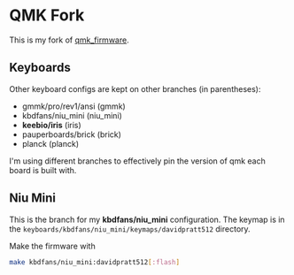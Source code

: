 # QMK Fork

This is my fork of [qmk_firmware](https://github.com/qmk/qmk_firmware).

## Keyboards

Other keyboard configs are kept on other branches (in parentheses):

* gmmk/pro/rev1/ansi (gmmk)
* kbdfans/niu_mini (niu_mini)
* **keebio/iris** (iris)
* pauperboards/brick (brick)
* planck (planck)

I'm using different branches to effectively pin the version of qmk each board
is built with.

## Niu Mini

This is the branch for my **kbdfans/niu_mini** configuration. The keymap is in
the `keyboards/kbdfans/niu_mini/keymaps/davidpratt512` directory.

Make the firmware with 

```sh
make kbdfans/niu_mini:davidpratt512[:flash]
```
